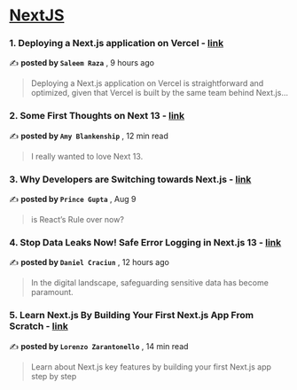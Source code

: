 
<h1><a href=https://medium.com/tag/nextjs/recommended target="_blank" rel="noopener noreferrer">NextJS</a></h1>
<h3>1. Deploying a Next.js application on Vercel - <a href=https://medium.com/@fitsaleem/deploying-a-next-js-application-on-vercel-ac2228873da3?source=tag_recommended_feed---------0-84----------nextjs----------177a0e50_6fd2_4919_8e38_006551d97fbc------- target="_blank" rel="noopener noreferrer">link</a></h3>

✍️ **posted by `Saleem Raza`** <date> , 9 hours ago</date>

<blockquote>Deploying a Next.js application on Vercel is straightforward and optimized, given that Vercel is built by the same team behind Next.js…</blockquote>

<h3>2. Some First Thoughts on Next 13 - <a href=https://medium.com/better-programming/some-first-thoughts-on-next-13-922a6a6c5200?source=tag_recommended_feed---------1-107----------nextjs----------177a0e50_6fd2_4919_8e38_006551d97fbc------- target="_blank" rel="noopener noreferrer">link</a></h3>

✍️ **posted by `Amy Blankenship`** <date> , 12 min read</date>

<blockquote>I really wanted to love Next 13.</blockquote>

<h3>3. Why Developers are Switching towards Next.js - <a href=https://medium.com/gitconnected/why-developers-are-switching-towards-next-js-c97ed7178a5d?source=tag_recommended_feed---------2-85----------nextjs----------177a0e50_6fd2_4919_8e38_006551d97fbc------- target="_blank" rel="noopener noreferrer">link</a></h3>

✍️ **posted by `Prince Gupta`** <date> , Aug 9</date>

<blockquote>is React’s Rule over now?</blockquote>

<h3>4. Stop Data Leaks Now! Safe Error Logging in Next.js 13 - <a href=https://medium.com/@danielcracbusiness/stop-data-leaks-now-safe-error-logging-in-next-js-13-ce41424f6afd?source=tag_recommended_feed---------3-84----------nextjs----------177a0e50_6fd2_4919_8e38_006551d97fbc------- target="_blank" rel="noopener noreferrer">link</a></h3>

✍️ **posted by `Daniel Craciun`** <date> , 12 hours ago</date>

<blockquote>In the digital landscape, safeguarding sensitive data has become paramount.</blockquote>

<h3>5. Learn Next.js By Building Your First Next.js App From Scratch - <a href=https://medium.com/gitconnected/learn-next-js-by-building-your-first-next-js-app-from-scratch-8ec7cc93a9cb?source=tag_recommended_feed---------4-107----------nextjs----------177a0e50_6fd2_4919_8e38_006551d97fbc------- target="_blank" rel="noopener noreferrer">link</a></h3>

✍️ **posted by `Lorenzo Zarantonello`** <date> , 14 min read</date>

<blockquote>Learn about Next.js key features by building your first Next.js app step by step</blockquote>

